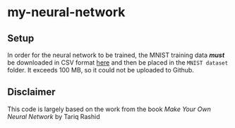# my-neural-network
## Setup
In order for the neural network to be trained, the MNIST training data **_must_** be downloaded in CSV format [here](http://www.pjreddie.com/media/files/mnist_train.csv) and then be placed in the `MNIST dataset` folder. It exceeds 100 MB, so it could not be uploaded to Github. 
## Disclaimer
This code is largely based on the work from the book _Make Your Own Neural Network_ by Tariq Rashid
